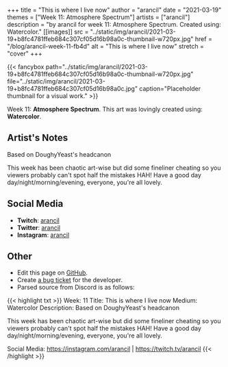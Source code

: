 +++
title =       "This is where I live now"
author =      "arancil"
date =        "2021-03-19"
themes =      ["Week 11: Atmosphere Spectrum"]
artists =     ["arancil"]
description = "by arancil for week 11: Atmosphere Spectrum. Created using: Watercolor."
[[images]]
              src = "../static/img/arancil/2021-03-19+b8fc4781ffeb684c307cf05d16b98a0c-thumbnail-w720px.jpg"
              href = "/blog/arancil-week-11-fb4d"
              alt = "This is where I live now"
              stretch = "cover"
+++


{{< fancybox path="../static/img/arancil/2021-03-19+b8fc4781ffeb684c307cf05d16b98a0c-thumbnail-w720px.jpg" file="../static/img/arancil/2021-03-19+b8fc4781ffeb684c307cf05d16b98a0c.jpg" caption="Placeholder thumbnail for a visual work." >}}


Week 11: **Atmosphere Spectrum**. This art was lovingly created using: **Watercolor**.

## Artist's Notes

Based on DoughyYeast's headcanon

This week has been chaotic art-wise but did some fineliner cheating so you viewers probably can't spot half the mistakes HAH! 
Have a good day day/night/morning/evening, everyone, you're all lovely.

## Social Media

- **Twitch**: <a href='https://twitch.tv/arancil' target='_blank'>arancil</a>
- **Twitter**: <a href='https://twitter.com/arancil' target='_blank'>arancil</a>
- **Instagram**: <a href='https://instagram.com/arancil' target='_blank'>arancil</a>

## Other

- Edit this page on [GitHub](https://github.com/teaminkling/web-refresh/edit/main/content/blog/arancil-week-11-fb4d.md).
- Create [a bug ticket](https://github.com/teaminkling/web-refresh/issues/new?assignees=&labels=bug&template=problem-report.md&title=) for the developer.
- Parsed source from Discord is as follows:

{{< highlight txt >}}
Week: 11
Title: This is where I live now
Medium: Watercolor
Description: Based on DoughyYeast's headcanon

This week has been chaotic art-wise but did some fineliner cheating so you viewers probably can't spot half the mistakes HAH! 
Have a good day day/night/morning/evening, everyone, you're all lovely.

Social Media: https://instagram.com/arancil | https://twitch.tv/arancil
{{< /highlight >}}